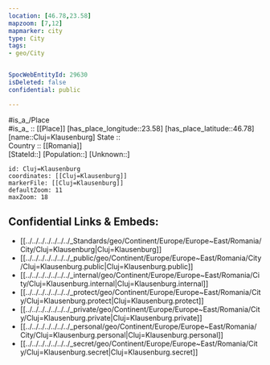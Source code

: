 ```yaml
---
location: [46.78,23.58] 
mapzoom: [7,12] 
mapmarker: city 
type: City
tags:
- geo/City


SpocWebEntityId: 29630
isDeleted: false
confidential: public

---
```

#is_a_/Place  
#is_a_ :: [[Place]] 
[has_place_longitude::23.58] 
[has_place_latitude::46.78] 
[name::Cluj=Klausenburg] 
State ::  
Country :: [[Romania]]  
[StateId::] 
[Population::] 
[Unknown::] 


```leaflet
id: Cluj=Klausenburg
coordinates: [[Cluj=Klausenburg]] 
markerFile: [[Cluj=Klausenburg]] 
defaultZoom: 11 
maxZoom: 18
```


## Confidential Links & Embeds: 
- [[../../../../../../../_Standards/geo/Continent/Europe/Europe~East/Romania/City/Cluj=Klausenburg|Cluj=Klausenburg]] 
- [[../../../../../../../_public/geo/Continent/Europe/Europe~East/Romania/City/Cluj=Klausenburg.public|Cluj=Klausenburg.public]] 
- [[../../../../../../../_internal/geo/Continent/Europe/Europe~East/Romania/City/Cluj=Klausenburg.internal|Cluj=Klausenburg.internal]] 
- [[../../../../../../../_protect/geo/Continent/Europe/Europe~East/Romania/City/Cluj=Klausenburg.protect|Cluj=Klausenburg.protect]] 
- [[../../../../../../../_private/geo/Continent/Europe/Europe~East/Romania/City/Cluj=Klausenburg.private|Cluj=Klausenburg.private]] 
- [[../../../../../../../_personal/geo/Continent/Europe/Europe~East/Romania/City/Cluj=Klausenburg.personal|Cluj=Klausenburg.personal]] 
- [[../../../../../../../_secret/geo/Continent/Europe/Europe~East/Romania/City/Cluj=Klausenburg.secret|Cluj=Klausenburg.secret]] 

